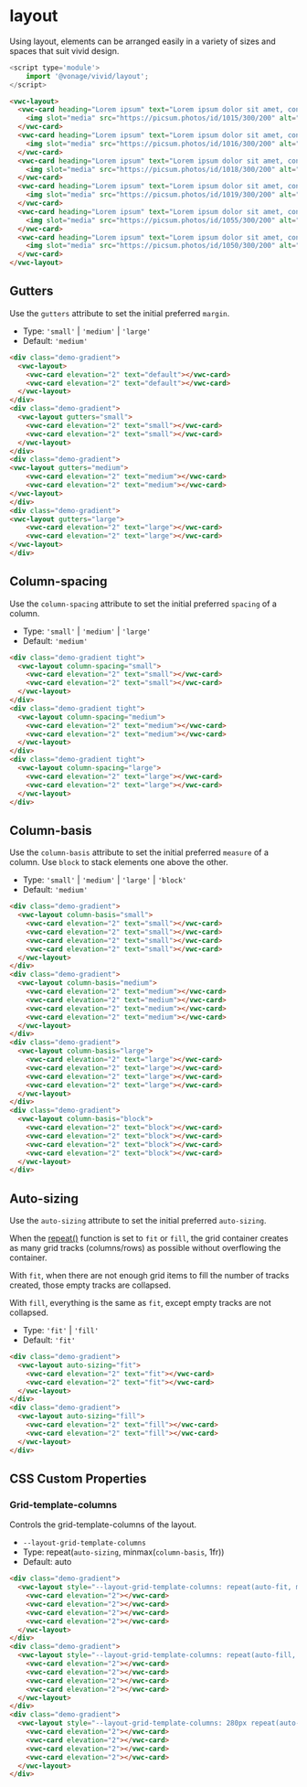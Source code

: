 # layout

Using layout, elements can be arranged easily in a variety of sizes and spaces that suit vivid design.

```js
<script type='module'>
    import '@vonage/vivid/layout';
</script>
```

```html preview
<vwc-layout>
  <vwc-card heading="Lorem ipsum" text="Lorem ipsum dolor sit amet, consectetur adipiscing elit.">
    <img slot="media" src="https://picsum.photos/id/1015/300/200" alt="landscape" style="width: 100%; height: 150px; object-fit: cover;"/>
  </vwc-card>
  <vwc-card heading="Lorem ipsum" text="Lorem ipsum dolor sit amet, consectetur adipiscing elit.">
    <img slot="media" src="https://picsum.photos/id/1016/300/200" alt="landscape" style="width: 100%; height: 150px; object-fit: cover;"/>
  </vwc-card>
  <vwc-card heading="Lorem ipsum" text="Lorem ipsum dolor sit amet, consectetur adipiscing elit.">
    <img slot="media" src="https://picsum.photos/id/1018/300/200" alt="landscape" style="width: 100%; height: 150px; object-fit: cover;"/>
  </vwc-card>
  <vwc-card heading="Lorem ipsum" text="Lorem ipsum dolor sit amet, consectetur adipiscing elit.">
    <img slot="media" src="https://picsum.photos/id/1019/300/200" alt="landscape" style="width: 100%; height: 150px; object-fit: cover;"/>
  </vwc-card>
  <vwc-card heading="Lorem ipsum" text="Lorem ipsum dolor sit amet, consectetur adipiscing elit.">
    <img slot="media" src="https://picsum.photos/id/1055/300/200" alt="landscape" style="width: 100%; height: 150px; object-fit: cover;"/>
  </vwc-card>
  <vwc-card heading="Lorem ipsum" text="Lorem ipsum dolor sit amet, consectetur adipiscing elit.">
    <img slot="media" src="https://picsum.photos/id/1050/300/200" alt="landscape" style="width: 100%; height: 150px; object-fit: cover;"/>
  </vwc-card>
</vwc-layout>
```

## Gutters

Use the `gutters` attribute to set the initial preferred `margin`.

- Type: `'small'` | `'medium'` | `'large'`
- Default: `'medium'`

```html preview
<div class="demo-gradient">
  <vwc-layout>
    <vwc-card elevation="2" text="default"></vwc-card>
    <vwc-card elevation="2" text="default"></vwc-card>
  </vwc-layout>
</div>
<div class="demo-gradient">
  <vwc-layout gutters="small">
    <vwc-card elevation="2" text="small"></vwc-card>
    <vwc-card elevation="2" text="small"></vwc-card>
  </vwc-layout>
</div>
<div class="demo-gradient">
<vwc-layout gutters="medium">
    <vwc-card elevation="2" text="medium"></vwc-card>
    <vwc-card elevation="2" text="medium"></vwc-card>
</vwc-layout>
</div>
<div class="demo-gradient">
<vwc-layout gutters="large">
    <vwc-card elevation="2" text="large"></vwc-card>
    <vwc-card elevation="2" text="large"></vwc-card>
</vwc-layout>
</div>
```

## Column-spacing

Use the `column-spacing` attribute to set the initial preferred `spacing` of a column.

- Type: `'small'` | `'medium'` | `'large'`
- Default: `'medium'`

```html preview
<div class="demo-gradient tight">
  <vwc-layout column-spacing="small">
    <vwc-card elevation="2" text="small"></vwc-card>
    <vwc-card elevation="2" text="small"></vwc-card>
  </vwc-layout>
</div>
<div class="demo-gradient tight">
  <vwc-layout column-spacing="medium">
    <vwc-card elevation="2" text="medium"></vwc-card>
    <vwc-card elevation="2" text="medium"></vwc-card>
  </vwc-layout>
</div>
<div class="demo-gradient tight">
  <vwc-layout column-spacing="large">
    <vwc-card elevation="2" text="large"></vwc-card>
    <vwc-card elevation="2" text="large"></vwc-card>
  </vwc-layout>
</div>
```

## Column-basis

Use the `column-basis` attribute to set the initial preferred `measure` of a column. 
Use `block` to stack elements one above the other.

- Type: `'small'` | `'medium'` | `'large'` | `'block'`
- Default: `'medium'`

```html preview
<div class="demo-gradient">
  <vwc-layout column-basis="small">
    <vwc-card elevation="2" text="small"></vwc-card>
    <vwc-card elevation="2" text="small"></vwc-card>
    <vwc-card elevation="2" text="small"></vwc-card>
    <vwc-card elevation="2" text="small"></vwc-card>
  </vwc-layout>
</div>
<div class="demo-gradient">
  <vwc-layout column-basis="medium">
    <vwc-card elevation="2" text="medium"></vwc-card>
    <vwc-card elevation="2" text="medium"></vwc-card>
    <vwc-card elevation="2" text="medium"></vwc-card>
    <vwc-card elevation="2" text="medium"></vwc-card>
  </vwc-layout>
</div>
<div class="demo-gradient">
  <vwc-layout column-basis="large">
    <vwc-card elevation="2" text="large"></vwc-card>
    <vwc-card elevation="2" text="large"></vwc-card>
    <vwc-card elevation="2" text="large"></vwc-card>
    <vwc-card elevation="2" text="large"></vwc-card>
  </vwc-layout>
</div>
<div class="demo-gradient">
  <vwc-layout column-basis="block">
    <vwc-card elevation="2" text="block"></vwc-card>
    <vwc-card elevation="2" text="block"></vwc-card>
    <vwc-card elevation="2" text="block"></vwc-card>
    <vwc-card elevation="2" text="block"></vwc-card>
  </vwc-layout>
</div>
```

## Auto-sizing

Use the `auto-sizing` attribute to set the initial preferred `auto-sizing`.

When the [repeat()](#css-custom-properties) function is set to `fit` or `fill`, the grid container creates as many grid tracks (columns/rows) as possible without overflowing the container.

With `fit`, when there are not enough grid items to fill the number of tracks created, those empty tracks are collapsed.

With `fill`, everything is the same as `fit`, except empty tracks are not collapsed.

- Type: `'fit'` | `'fill'`
- Default: `'fit'`

```html preview
<div class="demo-gradient">
  <vwc-layout auto-sizing="fit">
    <vwc-card elevation="2" text="fit"></vwc-card>
    <vwc-card elevation="2" text="fit"></vwc-card>
  </vwc-layout>
</div>
<div class="demo-gradient">
  <vwc-layout auto-sizing="fill">
    <vwc-card elevation="2" text="fill"></vwc-card>
    <vwc-card elevation="2" text="fill"></vwc-card>
  </vwc-layout>
</div>
```

## CSS Custom Properties

### Grid-template-columns
Controls the grid-template-columns of the layout.

- `--layout-grid-template-columns`
- Type: repeat(`auto-sizing`, minmax(`column-basis`, 1fr))
- Default: auto

```html preview
<div class="demo-gradient">
  <vwc-layout style="--layout-grid-template-columns: repeat(auto-fit, minmax(100px, 1fr));">
    <vwc-card elevation="2"></vwc-card>
    <vwc-card elevation="2"></vwc-card>
    <vwc-card elevation="2"></vwc-card>
    <vwc-card elevation="2"></vwc-card>
  </vwc-layout>
</div>
<div class="demo-gradient">
  <vwc-layout style="--layout-grid-template-columns: repeat(auto-fill, minmax(100px, 1fr));">
    <vwc-card elevation="2"></vwc-card>
    <vwc-card elevation="2"></vwc-card>
    <vwc-card elevation="2"></vwc-card>
    <vwc-card elevation="2"></vwc-card>
  </vwc-layout>
</div>
<div class="demo-gradient">
  <vwc-layout style="--layout-grid-template-columns: 280px repeat(auto-fill, minmax(100px, 1fr));">
    <vwc-card elevation="2"></vwc-card>
    <vwc-card elevation="2"></vwc-card>
    <vwc-card elevation="2"></vwc-card>
    <vwc-card elevation="2"></vwc-card>
  </vwc-layout>
</div>
```
